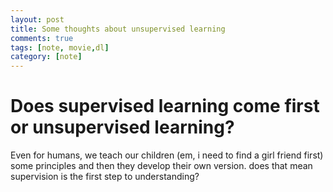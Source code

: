 ```yaml
---
layout: post
title: Some thoughts about unsupervised learning
comments: true
tags: [note, movie,dl]
category: [note]
---
```


# Does supervised learning come first or unsupervised learning?

Even for humans, we teach our children (em, i need to find a girl friend first) some principles and then they develop their own version.
does that mean supervision is the first step to understanding?


